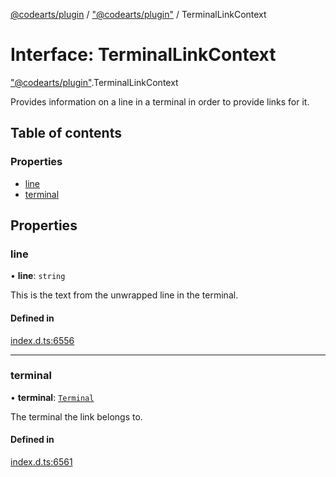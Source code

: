 [@codearts/plugin](../README.md) / ["@codearts/plugin"](../modules/_codearts_plugin_.md) / TerminalLinkContext

# Interface: TerminalLinkContext

["@codearts/plugin"](../modules/_codearts_plugin_.md).TerminalLinkContext

Provides information on a line in a terminal in order to provide links for it.

## Table of contents

### Properties

- [line](codearts_plugin_.TerminalLinkContext.md#line)
- [terminal](codearts_plugin_.TerminalLinkContext.md#terminal)

## Properties

### line

• **line**: `string`

This is the text from the unwrapped line in the terminal.

#### Defined in

[index.d.ts:6556](https://github.com/huaweicloud/cloudide-plugin-api/blob/5055bbd/index.d.ts#L6556)

___

### terminal

• **terminal**: [`Terminal`](codearts_plugin_.Terminal.md)

The terminal the link belongs to.

#### Defined in

[index.d.ts:6561](https://github.com/huaweicloud/cloudide-plugin-api/blob/5055bbd/index.d.ts#L6561)
